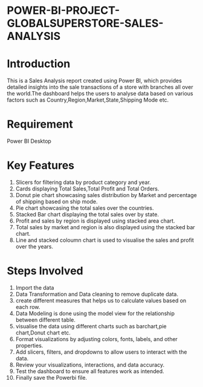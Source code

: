 # POWER-BI-PROJECT-GLOBALSUPERSTORE-SALES-ANALYSIS
# Introduction
This is a Sales Analysis report created using Power BI, which provides detailed insights into the sale transactions of a store with branches all over the world.The dashboard helps the users to analyse data based on various factors such as Country,Region,Market,State,Shipping Mode etc.

# Requirement
Power BI Desktop

# Key Features
1. Slicers for filtering data by product category and year.
2. Cards displaying Total Sales,Total Profit and Total Orders.
3. Donut pie chart showcasing sales distribution by Market and percentage of shipping based on ship mode.
4. Pie chart showcasing the total sales over the countries.
5. Stacked Bar chart displaying the total sales over by state.
6. Profit and sales by region is displayed using stacked area chart.
7. Total sales by market and region is also displayed using the stacked bar chart.
8. Line and stacked coloumn chart is used to visualise the sales and profit over the years.

# Steps Involved

1. Import the data
2. Data Transformation and Data cleaning to remove duplicate data.
3. create different measures that helps us to calculate values based on each row.
4. Data Modeling is done using the model view for the relationship between different table.
5. visualise the data using different charts such as barchart,pie chart,Donut chart etc.
6. Format visualizations by adjusting colors, fonts, labels, and other properties.
7. Add slicers, filters, and dropdowns to allow users to interact with the data.
8. Review your visualizations, interactions, and data accuracy.
9. Test the dashboard to ensure all features work as intended.
10. Finally save the Powerbi file.

   
   
